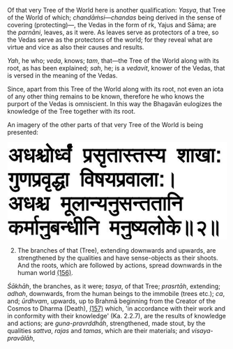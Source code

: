 Of that very Tree of the World here is another qualification: *Yasya*, that Tree of the World of which; *chandāṁsi—chandas* being derived in the sense of covering (protecting)—, the Vedas in the form of rk, Yajus and Sāma; are the *parnāni*, leaves, as it were. As leaves serve as protectors of a tree, so the Vedas serve as the protectors of the world; for they reveal what are virtue and vice as also their causes and results.

*Yah*, he who; *veda*, knows; *tam*, that—the Tree of the World along with its root, as has been explained; *sah*, he; is a *vedavit*, knower of the Vedas, that is versed in the meaning of the Vedas.

Since, apart from this Tree of the World along with its root, not even an iota of any other thing remains to be known, therefore he who knows the purport of the Vedas is omniscient. In this way the Bhagavān eulogizes the knowledge of the Tree together with its root.

An imagery of the other parts of that very Tree of the World is being presented:

![](_page_0_Picture_4.jpeg)

2. The branches of that (Tree), extending downwards and upwards, are strengthened by the qualities and have sense-objects as their shoots. And the roots, which are followed by actions, spread downwards in the human world [\(156\)](#page--1-0).

*Śākhāh*, the branches, as it were; *tasya*, of that Tree; *prasrtāh*, extending; *adhah*, downwards, from the human beings to the immobile (trees etc.); *ca*, and; *ūrdhvam*, upwards, up to Brahmā beginning from the Creator of the Cosmos to Dharma (Death), [\(157\)](#page--1-1) which, 'in accordance with their work and in conformity with their knowledge' (Ka. 2.2.7), are the results of knowledge and actions; are *guna-pravrddhāh*, strengthened, made stout, by the qualities *sattva*, *rajas* and *tamas*, which are their materials; and *visaya-pravālāh*,